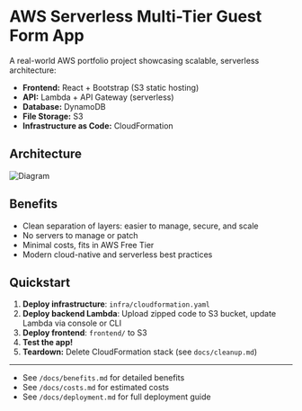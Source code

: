 # AWS Serverless Multi-Tier Guest Form App

A real-world AWS portfolio project showcasing scalable, serverless architecture:

- **Frontend:** React + Bootstrap (S3 static hosting)
- **API:** Lambda + API Gateway (serverless)
- **Database:** DynamoDB
- **File Storage:** S3
- **Infrastructure as Code:** CloudFormation

## Architecture

![Diagram](architecture/diagram-placeholder.png)

## Benefits

- Clean separation of layers: easier to manage, secure, and scale
- No servers to manage or patch
- Minimal costs, fits in AWS Free Tier
- Modern cloud-native and serverless best practices

## Quickstart

1. **Deploy infrastructure**: `infra/cloudformation.yaml`
2. **Deploy backend Lambda**: Upload zipped code to S3 bucket, update Lambda via console or CLI
3. **Deploy frontend**: `frontend/` to S3
4. **Test the app!**
5. **Teardown:** Delete CloudFormation stack (see `docs/cleanup.md`)

---

- See `/docs/benefits.md` for detailed benefits
- See `/docs/costs.md` for estimated costs
- See `/docs/deployment.md` for full deployment guide
